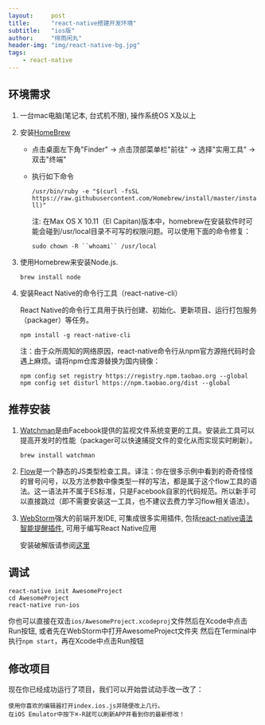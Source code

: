 ```yaml
---
layout:     post
title:      "react-native搭建开发环境"
subtitle:   "ios版"
author:     "绯雨闲丸"
header-img: "img/react-native-bg.jpg"
tags:
    - react-native
---
```


>

## 环境需求
1. 一台mac电脑(笔记本, 台式机不限), 操作系统OS X及以上

2. 安装[HomeBrew][1]

   *    点击桌面左下角"Finder" -> 点击顶部菜单栏"前往" -> 选择"实用工具" -> 双击"终端"
   *    执行如下命令

        `/usr/bin/ruby -e "$(curl -fsSL https://raw.githubusercontent.com/Homebrew/install/master/install)"`

        注: 在Max OS X 10.11（El Capitan)版本中，homebrew在安装软件时可能会碰到/usr/local目录不可写的权限问题。可以使用下面的命令修复：

        `sudo chown -R ``whoami`` /usr/local`


3. 使用Homebrew来安装Node.js.

   `brew install node`

4. 安装React Native的命令行工具（react-native-cli）

   React Native的命令行工具用于执行创建、初始化、更新项目、运行打包服务（packager）等任务。

   `npm install -g react-native-cli`

   注：由于众所周知的网络原因，react-native命令行从npm官方源拖代码时会遇上麻烦。请将npm仓库源替换为国内镜像：

    ```
    npm config set registry https://registry.npm.taobao.org --global
    npm config set disturl https://npm.taobao.org/dist --global
    ```

## 推荐安装
1. [Watchman][2]是由Facebook提供的监视文件系统变更的工具。安装此工具可以提高开发时的性能（packager可以快速捕捉文件的变化从而实现实时刷新）。

    `brew install watchman`

2. [Flow][3]是一个静态的JS类型检查工具。译注：你在很多示例中看到的奇奇怪怪的冒号问号，以及方法参数中像类型一样的写法，都是属于这个flow工具的语法。这一语法并不属于ES标准，只是Facebook自家的代码规范。所以新手可以直接跳过（即不需要安装这一工具，也不建议去费力学习flow相关语法）。

3. [WebStorm][4]强大的前端开发IDE, 可集成很多实用插件, 包括[react-native语法智能提醒插件][6], 可用于编写React Native应用

   安装破解版请参阅[这里][5]

## 调试

```
react-native init AwesomeProject
cd AwesomeProject
react-native run-ios
```

你也可以直接在双击`ios/AwesomeProject.xcodeproj`文件然后在Xcode中点击Run按钮,
或者先在WebStorm中打开AwesomeProject文件夹 然后在Terminal中执行`npm start`，再在Xcode中点击Run按钮

## 修改项目

现在你已经成功运行了项目，我们可以开始尝试动手改一改了：

```
使用你喜欢的编辑器打开index.ios.js并随便改上几行。
在iOS Emulator中按下⌘-R就可以刷新APP并看到你的最新修改！
```

[1]: http://brew.sh/
[2]: https://facebook.github.io/watchman/docs/install.html
[3]: https://www.flowtype.org/
[4]: http://www.jetbrains.com/webstorm/
[5]: http://www.vanadis.cn/2016/06/27/webstorm-crack
[6]: http://www.vanadis.cn/2016/06/27/webstorm-react-native-grammer-plugin
